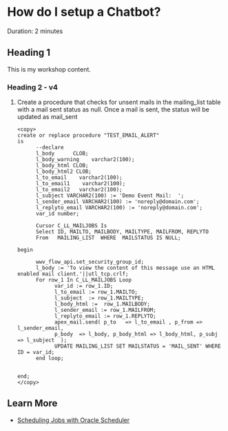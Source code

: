 # How do I setup a Chatbot?
Duration: 2 minutes

##  Heading 1

This is my workshop content.

### Heading 2 - v4

1. Create a procedure that checks for unsent mails in the mailing\_list table with a mail sent status as null. Once a mail is sent, the status will be updated as mail\_sent

      ```
      <copy> 
      create or replace procedure "TEST_EMAIL_ALERT"
      is
            --declare
            l_body      CLOB;
            l_body_warning    varchar2(100);
            l_body_html CLOB;
            l_body_html2 CLOB;
            l_to_email    varchar2(100);
            l_to_email1    varchar2(100);
            l_to_email2   varchar2(100);
            l_subject VARCHAR2(100) := 'Demo Event Mail:  ';
            l_sender_email VARCHAR2(100) := 'noreply@domain.com';
            l_replyto_email VARCHAR2(100) := 'noreply@domain.com';
            var_id number;

            Cursor C_LL_MAILJOBS Is
            Select ID, MAILTO, MAILBODY, MAILTYPE, MAILFROM, REPLYTO
            From   MAILING_LIST  WHERE  MAILSTATUS IS NULL;

      begin

            wwv_flow_api.set_security_group_id;
            l_body := 'To view the content of this message use an HTML enabled mail client.'||utl_tcp.crlf;
            For row_1 In C_LL_MAILJOBS Loop
                  var_id := row_1.ID;
                  l_to_email := row_1.MAILTO;
                  l_subject  := row_1.MAILTYPE;
                  l_body_html :=  row_1.MAILBODY;
                  l_sender_email := row_1.MAILFROM;
                  l_replyto_email := row_1.REPLYTO;
                  apex_mail.send( p_to   => l_to_email , p_from => l_sender_email, 
                  p_body  => l_body, p_body_html => l_body_html, p_subj => l_subject  );
                  UPDATE MAILING_LIST SET MAILSTATUS = 'MAIL_SENT' WHERE ID = var_id;
            end loop;


      end;   
      </copy>
      ``` 

## Learn More

* [Scheduling Jobs with Oracle Scheduler](https://docs.oracle.com/cd/E11882_01/server.112/e25494/scheduse.htm)
